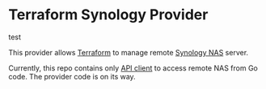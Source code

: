# Terraform Synology Provider

test

This provider allows [Terraform](https://www.terraform.io/) to manage remote [Synology NAS](https://www.synology.com/dsm/solution/what-is-nas/for-home) server.


Currently, this repo contains only [API client](./synology-go/) to access remote NAS from Go code. The provider code is on its way.
